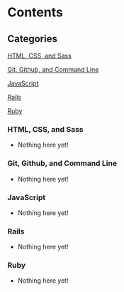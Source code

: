 # Contents

## Categories

[HTML, CSS, and Sass](#css)

[Git, Github, and Command Line](#git)

[JavaScript](#js)

[Rails](#rails)

[Ruby](#ruby)



### <a name="css"></a> HTML, CSS, and Sass
* Nothing here yet!

### <a name="git"></a> Git, Github, and Command Line
* Nothing here yet!

### <a name="js"></a> JavaScript
* Nothing here yet!

### <a name="rails"></a> Rails
* Nothing here yet!

### <a name="ruby"></a> Ruby
* Nothing here yet!
